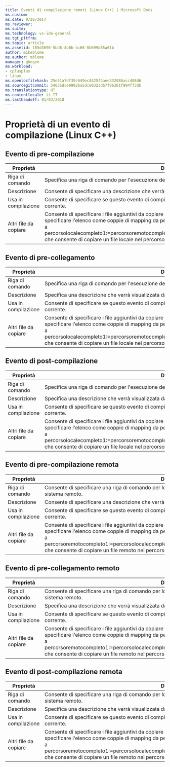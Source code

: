 ```yaml
---
title: Eventi di compilazione remoti (Linux C++) | Microsoft Docs
ms.custom: 
ms.date: 9/26/2017
ms.reviewer: 
ms.suite: 
ms.technology: vs-ide-general
ms.tgt_pltfrm: 
ms.topic: article
ms.assetid: 165d3690-5bd8-4b0b-bc66-8b699d85a61b
author: mikeblome
ms.author: mblome
manager: ghogen
ms.workload:
- cplusplus
- linux
ms.openlocfilehash: 25e51a7df39c649ec8425f4aee332086acc408d6
ms.sourcegitcommit: 54035dce0992ba5dce0323d67f86301f994ff3db
ms.translationtype: HT
ms.contentlocale: it-IT
ms.lasthandoff: 01/03/2018
---
```

# <a name="build-event-properties-linux-c"></a>Proprietà di un evento di compilazione (Linux C++) 

## <a name="pre-build-event"></a>Evento di pre-compilazione

Proprietà | Descrizione
--- | ---
Riga di comando | Specifica una riga di comando per l'esecuzione dello strumento Evento di pre-compilazione.
Descrizione | Consente di specificare una descrizione che verrà visualizzata dallo strumento Evento di pre-compilazione.
Usa in compilazione | Consente di specificare se questo evento di compilazione è escluso dalla compilazione per la configurazione corrente.
Altri file da copiare | Consente di specificare i file aggiuntivi da copiare nel sistema remoto. Facoltativamente è possibile specificare l'elenco come coppie di mapping da percorso locale a percorso remoto usando una sintassi simile a percorsolocalecompleto1:=percorsoremotocompleto1;percorsolocalecompleto2:=percorsoremotocompleto2, che consente di copiare un file locale nel percorso remoto specificato nel sistema remoto.

## <a name="pre-link-event"></a>Evento di pre-collegamento

Proprietà | Descrizione
--- | ---
Riga di comando | Specifica una riga di comando per l'esecuzione dello strumento Evento di pre-collegamento.
Descrizione | Specifica una descrizione che verrà visualizzata dallo strumento Evento di pre-collegamento.
Usa in compilazione | Consente di specificare se questo evento di compilazione è escluso dalla compilazione per la configurazione corrente.
Altri file da copiare | Consente di specificare i file aggiuntivi da copiare nel sistema remoto. Facoltativamente è possibile specificare l'elenco come coppie di mapping da percorso locale a percorso remoto usando una sintassi simile a percorsolocalecompleto1:=percorsoremotocompleto1;percorsolocalecompleto2:=percorsoremotocompleto2, che consente di copiare un file locale nel percorso remoto specificato nel sistema remoto.

## <a name="post-build-event"></a>Evento di post-compilazione

Proprietà | Descrizione
--- | ---
Riga di comando | Specifica una riga di comando per l'esecuzione dello strumento Evento di post-compilazione.
Descrizione | Specifica una descrizione che verrà visualizzata dallo strumento Evento di post-compilazione.
Usa in compilazione | Consente di specificare se questo evento di compilazione è escluso dalla compilazione per la configurazione corrente.
Altri file da copiare | Consente di specificare i file aggiuntivi da copiare nel sistema remoto. Facoltativamente è possibile specificare l'elenco come coppie di mapping da percorso locale a percorso remoto usando una sintassi simile a percorsolocalecompleto1:=percorsoremotocompleto1;percorsolocalecompleto2:=percorsoremotocompleto2, che consente di copiare un file locale nel percorso remoto specificato nel sistema remoto.

## <a name="remote-pre-build-event"></a>Evento di pre-compilazione remota

Proprietà | Descrizione
--- | ---
Riga di comando | Consente di specificare una riga di comando per lo strumento Evento di pre-compilazione da eseguire nel sistema remoto.
Descrizione | Consente di specificare una descrizione che verrà visualizzata dallo strumento Evento di pre-compilazione.
Usa in compilazione | Consente di specificare se questo evento di compilazione è escluso dalla compilazione per la configurazione corrente.
Altri file da copiare | Consente di specificare i file aggiuntivi da copiare dal sistema remoto. Facoltativamente è possibile specificare l'elenco come coppie di mapping da percorso remoto a percorso locale usando una sintassi simile a percorsoremotocompleto1:=percorsolocalecompleto1;percorsoremotocompleto2:=percorsolocalecompleto2, che consente di copiare un file remoto nel percorso specificato nel computer locale.

## <a name="remote-pre-link-event"></a>Evento di pre-collegamento remoto

Proprietà | Descrizione
--- | ---
Riga di comando | Consente di specificare una riga di comando per lo strumento Evento di pre-collegamento da eseguire nel sistema remoto.
Descrizione | Specifica una descrizione che verrà visualizzata dallo strumento Evento di pre-collegamento.
Usa in compilazione | Consente di specificare se questo evento di compilazione è escluso dalla compilazione per la configurazione corrente.
Altri file da copiare | Consente di specificare i file aggiuntivi da copiare dal sistema remoto. Facoltativamente è possibile specificare l'elenco come coppie di mapping da percorso remoto a percorso locale usando una sintassi simile a percorsoremotocompleto1:=percorsolocalecompleto1;percorsoremotocompleto2:=percorsolocalecompleto2, che consente di copiare un file remoto nel percorso specificato nel computer locale.

## <a name="remote-post-build-event"></a>Evento di post-compilazione remota

Proprietà | Descrizione
--- | ---
Riga di comando | Consente di specificare una riga di comando per lo strumento Evento di post-compilazione da eseguire nel sistema remoto.
Descrizione | Specifica una descrizione che verrà visualizzata dallo strumento Evento di post-compilazione.
Usa in compilazione | Consente di specificare se questo evento di compilazione è escluso dalla compilazione per la configurazione corrente.
Altri file da copiare | Consente di specificare i file aggiuntivi da copiare dal sistema remoto. Facoltativamente è possibile specificare l'elenco come coppie di mapping da percorso remoto a percorso locale usando una sintassi simile a percorsoremotocompleto1:=percorsolocalecompleto1;percorsoremotocompleto2:=percorsolocalecompleto2, che consente di copiare un file remoto nel percorso specificato nel computer locale.
